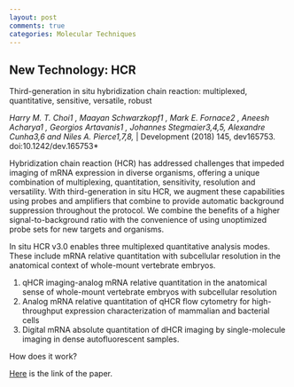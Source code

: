 ```yaml
---
layout: post
comments: true
categories: Molecular Techniques
---
```


## New Technology: HCR

Third-generation in situ hybridization chain reaction: multiplexed, quantitative, sensitive, versatile, robust 

*Harry M. T. Choi1 , Maayan Schwarzkopf1 , Mark E. Fornace2 , Aneesh Acharya1 , Georgios Artavanis1 , Johannes Stegmaier3,4,5, Alexandre Cunha3,6 and Niles A. Pierce1,7,8,*
| Development (2018) 145, dev165753. doi:10.1242/dev.165753*

Hybridization chain reaction (HCR)  has addressed challenges that impeded imaging of mRNA expression in diverse organisms, offering a unique combination of multiplexing, quantitation, sensitivity, resolution and versatility. With third-generation in situ HCR, we augment these capabilities using probes and amplifiers that combine to provide automatic background suppression throughout the protocol. We combine the benefits of a higher signal-to-background ratio with the convenience of using unoptimized probe sets for new targets and organisms.

In situ HCR v3.0 enables three multiplexed quantitative analysis modes. These include mRNA relative quantitation with subcellular resolution in the anatomical context of whole-mount vertebrate embryos.

1. qHCR imaging-analog mRNA relative quantitation in the anatomical sense of whole-mount vertebrate embryos with subcellular resolution
2. Analog mRNA relative quantitation of qHCR flow cytometry for high-throughput expression characterization of mammalian and bacterial cells
3. Digital mRNA absolute quantitation of dHCR imaging by single-molecule imaging in dense autofluorescent samples.

How does it work?

[Here](https://dev.biologists.org/content/145/12/dev165753.long) is the link of the paper.
